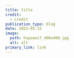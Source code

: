 ```yaml
---
title: title
credit:
  - credit
publication_type: blog
date: 2023-05-15
image:
  path: hzpaoez7_400x400.jpg
  alt: alt
primary_link: link
---
```

